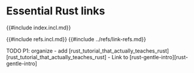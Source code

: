 # Essential Rust links

{{#include index.incl.md}}

{{#include refs.incl.md}}
{{#include ../refs/link-refs.md}}

<div class="hidden">
TODO P1: organize
- add [rust_tutorial_that_actually_teaches_rust][rust_tutorial_that_actually_teaches_rust]
- Link to [rust-gentle-intro][rust-gentle-intro]
</div>

